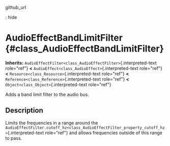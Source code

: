 github\_url

:   hide

AudioEffectBandLimitFilter {#class_AudioEffectBandLimitFilter}
==========================

**Inherits:**
`AudioEffectFilter<class_AudioEffectFilter>`{.interpreted-text
role="ref"} **\<** `AudioEffect<class_AudioEffect>`{.interpreted-text
role="ref"} **\<** `Resource<class_Resource>`{.interpreted-text
role="ref"} **\<** `Reference<class_Reference>`{.interpreted-text
role="ref"} **\<** `Object<class_Object>`{.interpreted-text role="ref"}

Adds a band limit filter to the audio bus.

Description
-----------

Limits the frequencies in a range around the
`AudioEffectFilter.cutoff_hz<class_AudioEffectFilter_property_cutoff_hz>`{.interpreted-text
role="ref"} and allows frequencies outside of this range to pass.
